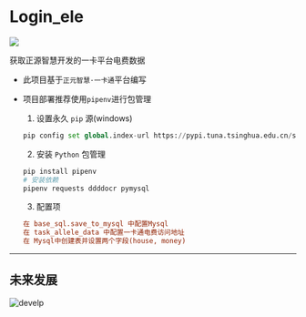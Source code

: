 # Login_ele
<img src="https://v1.jinrishici.com/all.svg">


获取正源智慧开发的一卡平台电费数据
+ 此项目基于`正元智慧·一卡通`平台编写

+ 项目部署推荐使用`pipenv`进行包管理
  1. 设置永久 `pip` 源(windows)
  ```python
  pip config set global.index-url https://pypi.tuna.tsinghua.edu.cn/simple
  ```
  2. 安装 `Python` 包管理
  ```python
  pip install pipenv
  # 安装依赖
  pipenv requests ddddocr pymysql
  ```
  3. 配置项
  ```ini
  在 base_sql.save_to_mysql 中配置Mysql
  在 task_allele_data 中配置一卡通电费访问地址
  在 Mysql中创建表并设置两个字段(house, money)
  ```
---
## 未来发展
![develp](https://user-images.githubusercontent.com/99723642/191985727-da6a627f-025b-4a87-b174-d752ca5e0cec.png)
